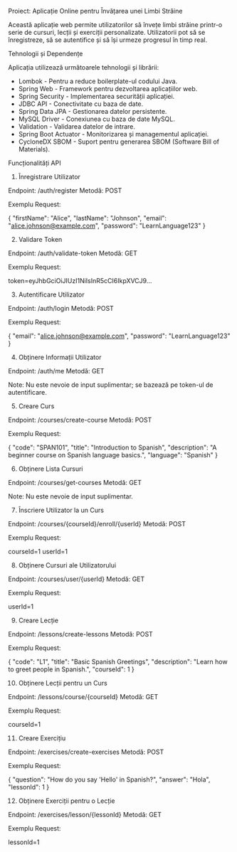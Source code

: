 Proiect: Aplicație Online pentru Învățarea unei Limbi Străine

Această aplicație web permite utilizatorilor să învețe limbi străine printr-o serie de cursuri, lecții și exerciții personalizate. Utilizatorii pot să se înregistreze, să se autentifice și să își urmeze progresul în timp real.

Tehnologii și Dependențe

Aplicația utilizează următoarele tehnologii și librării:

- Lombok - Pentru a reduce boilerplate-ul codului Java.
- Spring Web - Framework pentru dezvoltarea aplicațiilor web.
- Spring Security - Implementarea securității aplicației.
- JDBC API - Conectivitate cu baza de date.
- Spring Data JPA - Gestionarea datelor persistente.
- MySQL Driver - Conexiunea cu baza de date MySQL.
- Validation - Validarea datelor de intrare.
- Spring Boot Actuator - Monitorizarea și managementul aplicației.
- CycloneDX SBOM - Suport pentru generarea SBOM (Software Bill of Materials).

Funcționalități API

1. Înregistrare Utilizator

Endpoint: /auth/register
Metodă: POST

Exemplu Request:

{
  "firstName": "Alice",
  "lastName": "Johnson",
  "email": "alice.johnson@example.com",
  "password": "LearnLanguage123"
}

2. Validare Token

Endpoint: /auth/validate-token
Metodă: GET

Exemplu Request:

token=eyJhbGciOiJIUzI1NiIsInR5cCI6IkpXVCJ9...

3. Autentificare Utilizator

Endpoint: /auth/login
Metodă: POST

Exemplu Request:

{
  "email": "alice.johnson@example.com",
  "password": "LearnLanguage123"
}

4. Obținere Informații Utilizator

Endpoint: /auth/me
Metodă: GET

Note: Nu este nevoie de input suplimentar; se bazează pe token-ul de autentificare.

5. Creare Curs

Endpoint: /courses/create-course
Metodă: POST

Exemplu Request:

{
  "code": "SPAN101",
  "title": "Introduction to Spanish",
  "description": "A beginner course on Spanish language basics.",
  "language": "Spanish"
}

6. Obținere Lista Cursuri

Endpoint: /courses/get-courses
Metodă: GET

Note: Nu este nevoie de input suplimentar.

7. Înscriere Utilizator la un Curs

Endpoint: /courses/{courseId}/enroll/{userId}
Metodă: POST

Exemplu Request:

courseId=1
userId=1

8. Obținere Cursuri ale Utilizatorului

Endpoint: /courses/user/{userId}
Metodă: GET

Exemplu Request:

userId=1

9. Creare Lecție

Endpoint: /lessons/create-lessons
Metodă: POST

Exemplu Request:

{
  "code": "L1",
  "title": "Basic Spanish Greetings",
  "description": "Learn how to greet people in Spanish.",
  "courseId": 1
}

10. Obținere Lecții pentru un Curs

Endpoint: /lessons/course/{courseId}
Metodă: GET

Exemplu Request:

courseId=1

11. Creare Exercițiu

Endpoint: /exercises/create-exercises
Metodă: POST

Exemplu Request:

{
  "question": "How do you say 'Hello' in Spanish?",
  "answer": "Hola",
  "lessonId": 1
}

12. Obținere Exerciții pentru o Lecție

Endpoint: /exercises/lesson/{lessonId}
Metodă: GET

Exemplu Request:

lessonId=1

